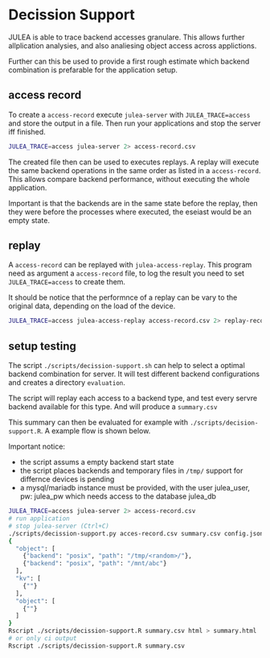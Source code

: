 # Decission Support

JULEA is able to trace backend accesses granulare. This allows further
allplication analysies, and also analiesing object access across applictions.

Further can this be used to provide a first rough estimate which backend combination
is prefarable for the application setup.

## access record

To create a `access-record` execute `julea-server` with `JULEA_TRACE=access` and
store the output in a file.
Then run your applications and stop the server iff finished.

```sh
JULEA_TRACE=access julea-server 2> access-record.csv
```

The created file then can be used to executes replays.
A replay will execute the same backend operations in the same order as listed
in a `access-record`. This allows compare backend performance, without
executing the whole application.

Important is that the backends are in the same state before the replay, then they
were before the processes where executed, the eseiast would be an empty state.

## replay

A `access-record` can be replayed with `julea-access-replay`. This program
need as argument a `access-record` file, to log the result you need to set
`JULEA_TRACE=access` to create them.

It should be notice that the performnce of a replay can be vary to the original
data, depending on the load of the device.

```sh
JULEA_TRACE=access julea-access-replay access-record.csv 2> replay-record.csv
```

## setup testing

The script `./scripts/decission-support.sh`  can help to select a optimal backend
combination for server. 
It will test different backend configurations and creates a directory `evaluation`.

The script will replay each access to a backend type, and test every servre
backend available for this type. And will produce a `summary.csv`

This summary can then be evaluated for example with `./scripts/decision-support.R`.
A example flow is shown below.

Important notice:
* the script assums a empty backend start state
* the script places backends and temporary files in `/tmp/` support for differnce devices is pending
* a mysql/mariadb instance must be provided, with the user julea_user, pw: julea_pw which needs access to the database julea_db

```sh
JULEA_TRACE=access julea-server 2> access-record.csv
# run application
# stop julea-server (Ctrl+C)
./scripts/decission-support.py acces-record.csv summary.csv config.json
{
  "object": [
    {"backend": "posix", "path": "/tmp/<random>/"},
    {"backend": "posix", "path": "/mnt/abc"}
  ],
  "kv": [
    {""}
  ],
  "object": [
    {""}
  ]
}
Rscript ./scripts/decission-support.R summary.csv html > summary.html
# or only ci output
Rscript ./scripts/decission-support.R summary.csv
```


